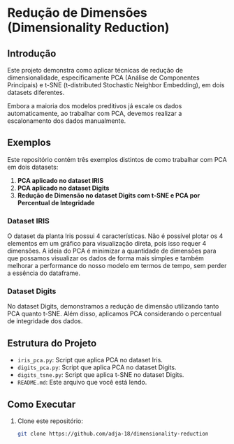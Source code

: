 # Redução de Dimensões (Dimensionality Reduction)

## Introdução

Este projeto demonstra como aplicar técnicas de redução de dimensionalidade, especificamente PCA (Análise de Componentes Principais) e t-SNE (t-distributed Stochastic Neighbor Embedding), em dois datasets diferentes. 

Embora a maioria dos modelos preditivos já escale os dados automaticamente, ao trabalhar com PCA, devemos realizar a escalonamento dos dados manualmente. 

## Exemplos

Este repositório contém três exemplos distintos de como trabalhar com PCA em dois datasets:

1. **PCA aplicado no dataset IRIS**
2. **PCA aplicado no dataset Digits**
3. **Redução de Dimensão no dataset Digits com t-SNE e PCA por Percentual de Integridade**

### Dataset IRIS

O dataset da planta Iris possui 4 características. Não é possível plotar os 4 elementos em um gráfico para visualização direta, pois isso requer 4 dimensões. A ideia do PCA é minimizar a quantidade de dimensões para que possamos visualizar os dados de forma mais simples e também melhorar a performance do nosso modelo em termos de tempo, sem perder a essência do dataframe.

### Dataset Digits

No dataset Digits, demonstramos a redução de dimensão utilizando tanto PCA quanto t-SNE. Além disso, aplicamos PCA considerando o percentual de integridade dos dados.

## Estrutura do Projeto

- `iris_pca.py`: Script que aplica PCA no dataset Iris.
- `digits_pca.py`: Script que aplica PCA no dataset Digits.
- `digits_tsne.py`: Script que aplica t-SNE no dataset Digits.
- `README.md`: Este arquivo que você está lendo.

## Como Executar

1. Clone este repositório:
   ```bash
   git clone https://github.com/adja-18/dimensionality-reduction
